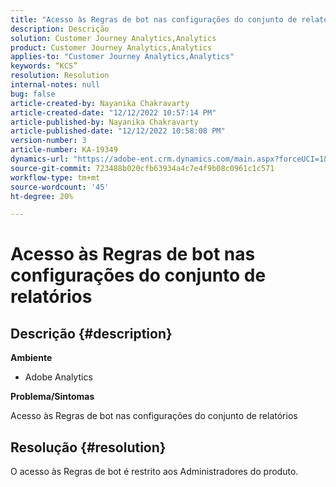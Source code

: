 ```yaml
---
title: "Acesso às Regras de bot nas configurações do conjunto de relatórios"
description: Descrição
solution: Customer Journey Analytics,Analytics
product: Customer Journey Analytics,Analytics
applies-to: "Customer Journey Analytics,Analytics"
keywords: “KCS”
resolution: Resolution
internal-notes: null
bug: false
article-created-by: Nayanika Chakravarty
article-created-date: "12/12/2022 10:57:14 PM"
article-published-by: Nayanika Chakravarty
article-published-date: "12/12/2022 10:58:08 PM"
version-number: 3
article-number: KA-19349
dynamics-url: "https://adobe-ent.crm.dynamics.com/main.aspx?forceUCI=1&pagetype=entityrecord&etn=knowledgearticle&id=97b4f74e-707a-ed11-81ac-6045bd006b25"
source-git-commit: 723488b020cfb63934a4c7e4f9b08c0961c1c571
workflow-type: tm+mt
source-wordcount: '45'
ht-degree: 20%

---
```


# Acesso às Regras de bot nas configurações do conjunto de relatórios

## Descrição {#description}


<b>Ambiente</b>

- Adobe Analytics

<b>Problema/Sintomas</b>

Acesso às Regras de bot nas configurações do conjunto de relatórios


## Resolução {#resolution}


O acesso às Regras de bot é restrito aos Administradores do produto.
